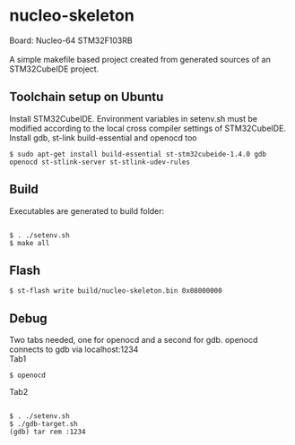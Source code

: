 # nucleo-skeleton

Board: Nucleo-64 STM32F103RB<br/><br/>
A simple makefile based project created from generated sources of an STM32CubeIDE project.<br/>

## Toolchain setup on Ubuntu

Install STM32CubeIDE. Environment variables in setenv.sh must be modified according to the local cross compiler settings of STM32CubeIDE. Install gdb, st-link build-essential and openocd too

<pre><code>$ sudo apt-get install build-essential st-stm32cubeide-1.4.0 gdb openocd st-stlink-server st-stlink-udev-rules
</code></pre>


## Build
Executables are generated to build folder:

<pre><code>
$ . ./setenv.sh
$ make all
</code></pre>

## Flash
<pre><code>$ st-flash write build/nucleo-skeleton.bin 0x08000000
</code></pre>

## Debug
Two tabs needed, one for openocd and a second for gdb. openocd connects to gdb via localhost:1234<br>
Tab1
<pre><code>$ openocd
</code></pre>
Tab2
<pre><code>
$ . ./setenv.sh
$ ./gdb-target.sh
(gdb) tar rem :1234
</code></pre>

